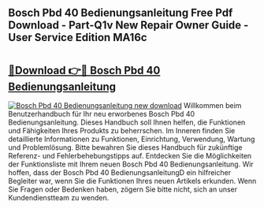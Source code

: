 ## Bosch Pbd 40 Bedienungsanleitung Free Pdf Download - Part-Q1v New Repair Owner Guide - User Service Edition MA16c

# <h2><a href="http://df5urc8.blite.top/?on=Bosch+Pbd+40+Bedienungsanleitung">🔗Download 👉🔴 Bosch Pbd 40 Bedienungsanleitung</a></h2>

[![Bosch Pbd 40 Bedienungsanleitung new download](https://i.imgur.com/lujVjoI.png)](http://df5urc8.blite.top/?on=Bosch+Pbd+40+Bedienungsanleitung)
Willkommen beim Benutzerhandbuch für Ihr neu erworbenes Bosch Pbd 40 Bedienungsanleitung. Dieses Handbuch soll Ihnen helfen, die Funktionen und Fähigkeiten Ihres Produkts zu beherrschen. Im Inneren finden Sie detaillierte Informationen zu Funktionen, Einrichtung, Verwendung, Wartung und Problemlösung. Bitte bewahren Sie dieses Handbuch für zukünftige Referenz- und Fehlerbehebungstipps auf. Entdecken Sie die Möglichkeiten der Funktionsliste mit Ihrem neuen Bosch Pbd 40 Bedienungsanleitung. Wir hoffen, dass der Bosch Pbd 40 BedienungsanleitungD ein hilfreicher Begleiter war, wenn Sie die Funktionen Ihres neuen Artikels erkunden. Wenn Sie Fragen oder Bedenken haben, zögern Sie bitte nicht, sich an unser Kundendienstteam zu wenden.
